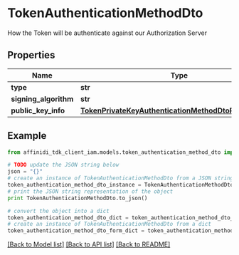 # TokenAuthenticationMethodDto

How the Token will be authenticate against our Authorization Server

## Properties

| Name                  | Type                                                                                                              | Description | Notes |
| --------------------- | ----------------------------------------------------------------------------------------------------------------- | ----------- | ----- |
| **type**              | **str**                                                                                                           |             |
| **signing_algorithm** | **str**                                                                                                           |             |
| **public_key_info**   | [**TokenPrivateKeyAuthenticationMethodDtoPublicKeyInfo**](TokenPrivateKeyAuthenticationMethodDtoPublicKeyInfo.md) |             |

## Example

```python
from affinidi_tdk_client_iam.models.token_authentication_method_dto import TokenAuthenticationMethodDto

# TODO update the JSON string below
json = "{}"
# create an instance of TokenAuthenticationMethodDto from a JSON string
token_authentication_method_dto_instance = TokenAuthenticationMethodDto.from_json(json)
# print the JSON string representation of the object
print TokenAuthenticationMethodDto.to_json()

# convert the object into a dict
token_authentication_method_dto_dict = token_authentication_method_dto_instance.to_dict()
# create an instance of TokenAuthenticationMethodDto from a dict
token_authentication_method_dto_form_dict = token_authentication_method_dto.from_dict(token_authentication_method_dto_dict)
```

[[Back to Model list]](../README.md#documentation-for-models) [[Back to API list]](../README.md#documentation-for-api-endpoints) [[Back to README]](../README.md)
